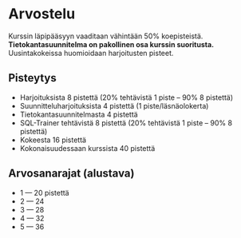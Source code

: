 Arvostelu
=========

Kurssin läpipääsyyn vaaditaan vähintään 50% koepisteistä. **Tietokantasuunnitelma on pakollinen osa kurssin suoritusta.** Uusintakokeissa huomioidaan harjoitusten pisteet.

## Pisteytys

* Harjoituksista 8 pistettä (20% tehtävistä 1 piste – 90% 8 pistettä)
* Suunnitteluharjoituksista 4 pistettä (1 piste/läsnäolokerta)
* Tietokantasuunnitelmasta 4 pistettä
* SQL-Trainer tehtävistä 8 pistettä (20% tehtävistä 1 piste – 90% 8 pistettä)
* Kokeesta 16 pistettä
* Kokonaisuudessaan kurssista 40 pistettä

## Arvosanarajat (alustava)

* 1 — 20 pistettä
* 2 — 24
* 3 — 28
* 4 — 32
* 5 — 36

